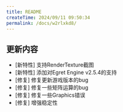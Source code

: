 ```yaml
---
title: README
createTime: 2024/09/11 09:50:34
permalink: /docs/w2rlxkd8/
---
```

## 更新内容

* [新特性] 支持RenderTexture截图
* [新特性] 添加对Egret Engine v2.5.4的支持
* [修复] 修复更新游戏版本的bug
* [修复] 修复一些矩阵运算的bug
* [修复] 修复一些Graphics错误
* [修复] 增强稳定性